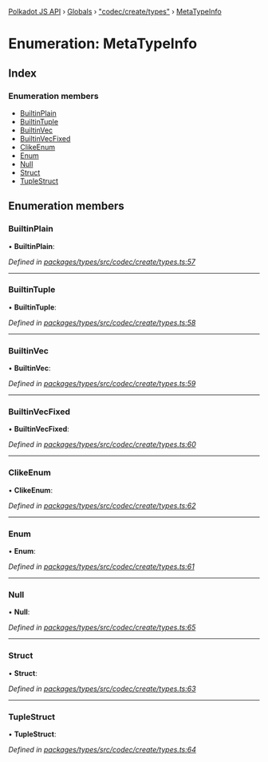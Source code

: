 [Polkadot JS API](../README.md) › [Globals](../globals.md) › ["codec/create/types"](../modules/_codec_create_types_.md) › [MetaTypeInfo](_codec_create_types_.metatypeinfo.md)

# Enumeration: MetaTypeInfo

## Index

### Enumeration members

* [BuiltinPlain](_codec_create_types_.metatypeinfo.md#builtinplain)
* [BuiltinTuple](_codec_create_types_.metatypeinfo.md#builtintuple)
* [BuiltinVec](_codec_create_types_.metatypeinfo.md#builtinvec)
* [BuiltinVecFixed](_codec_create_types_.metatypeinfo.md#builtinvecfixed)
* [ClikeEnum](_codec_create_types_.metatypeinfo.md#clikeenum)
* [Enum](_codec_create_types_.metatypeinfo.md#enum)
* [Null](_codec_create_types_.metatypeinfo.md#null)
* [Struct](_codec_create_types_.metatypeinfo.md#struct)
* [TupleStruct](_codec_create_types_.metatypeinfo.md#tuplestruct)

## Enumeration members

###  BuiltinPlain

• **BuiltinPlain**:

*Defined in [packages/types/src/codec/create/types.ts:57](https://github.com/polkadot-js/api/blob/e2e8e3fedd/packages/types/src/codec/create/types.ts#L57)*

___

###  BuiltinTuple

• **BuiltinTuple**:

*Defined in [packages/types/src/codec/create/types.ts:58](https://github.com/polkadot-js/api/blob/e2e8e3fedd/packages/types/src/codec/create/types.ts#L58)*

___

###  BuiltinVec

• **BuiltinVec**:

*Defined in [packages/types/src/codec/create/types.ts:59](https://github.com/polkadot-js/api/blob/e2e8e3fedd/packages/types/src/codec/create/types.ts#L59)*

___

###  BuiltinVecFixed

• **BuiltinVecFixed**:

*Defined in [packages/types/src/codec/create/types.ts:60](https://github.com/polkadot-js/api/blob/e2e8e3fedd/packages/types/src/codec/create/types.ts#L60)*

___

###  ClikeEnum

• **ClikeEnum**:

*Defined in [packages/types/src/codec/create/types.ts:62](https://github.com/polkadot-js/api/blob/e2e8e3fedd/packages/types/src/codec/create/types.ts#L62)*

___

###  Enum

• **Enum**:

*Defined in [packages/types/src/codec/create/types.ts:61](https://github.com/polkadot-js/api/blob/e2e8e3fedd/packages/types/src/codec/create/types.ts#L61)*

___

###  Null

• **Null**:

*Defined in [packages/types/src/codec/create/types.ts:65](https://github.com/polkadot-js/api/blob/e2e8e3fedd/packages/types/src/codec/create/types.ts#L65)*

___

###  Struct

• **Struct**:

*Defined in [packages/types/src/codec/create/types.ts:63](https://github.com/polkadot-js/api/blob/e2e8e3fedd/packages/types/src/codec/create/types.ts#L63)*

___

###  TupleStruct

• **TupleStruct**:

*Defined in [packages/types/src/codec/create/types.ts:64](https://github.com/polkadot-js/api/blob/e2e8e3fedd/packages/types/src/codec/create/types.ts#L64)*

